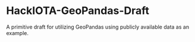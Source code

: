 # HackIOTA-GeoPandas-Draft
A primitive draft for utilizing GeoPandas using publicly available data as an example.
